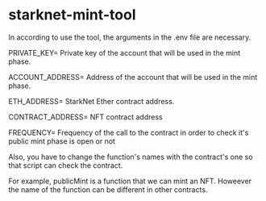 ﻿# starknet-mint-tool
In according to use the tool, the arguments in the .env file are necessary.

  PRIVATE_KEY= Private key of the account that will be used in the mint phase.
  
  ACCOUNT_ADDRESS= Address of the account that will be used in the mint phase. 
  
  ETH_ADDRESS= StarkNet Ether contract address.                                
  
  CONTRACT_ADDRESS= NFT contract address
  
  FREQUENCY= Frequency of the call to the contract in order to check it's public mint phase is open or not
  
  Also, you have to change the function's names with the contract's one so that script can check the contract.
   
   For example, publicMint is a function that we can mint an NFT. Howeever the name of the function can be different in other contracts.
